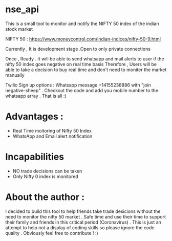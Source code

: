 # nse_api

This is a small tool to monitor and notify the NIFTY 50 index of the indian stock market 

NIFTY 50 : https://www.moneycontrol.com/indian-indices/nifty-50-9.html

Currently , It is development stage .Open to only private connections 

Once , Ready . It will be able to send whatsapp and mail alerts to user if the nifty 50 index goes negative on real time basis 
Therefore , Users will be able to take a decision to buy real time and don't need to moniter the market manually 

Twilio Sign up options : 
Whatsapp message +14155238886 with "join negative-sheep" . Checkout the code and add you mobile number to the whatsapp array . That is all :)


# Advantages :
* Real Time moitoring of Nifty 50 Index
* WhatsApp and Email alert notification 

# Incapabilities 
* NO trade decisions can be taken 
* Only Nifty 0 index is monitored 

# About the author :
I decided to build this tool to help friends take trade desicions without the need to monitor the nifty 50 market . Safe time and use their 
time to support their family and friends in this critical period (Coronavirus) .
This is just an attempt to help not a display of coding skills so please ignore the code quality . Obviously feel free to contribute ! :)
